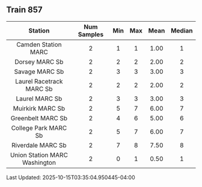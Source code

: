 ## Train 857

| Station | Num Samples | Min | Max | Mean | Median |
| :-----: | :---------: | :-: | :-: | :--: | :----: |
| Camden Station MARC | 2 | 1 | 1 | 1.00 | 1 |
| Dorsey MARC Sb | 2 | 2 | 2 | 2.00 | 2 |
| Savage MARC Sb | 2 | 3 | 3 | 3.00 | 3 |
| Laurel Racetrack MARC Sb | 2 | 2 | 2 | 2.00 | 2 |
| Laurel MARC Sb | 2 | 3 | 3 | 3.00 | 3 |
| Muirkirk MARC Sb | 2 | 5 | 7 | 6.00 | 7 |
| Greenbelt MARC Sb | 2 | 4 | 6 | 5.00 | 6 |
| College Park MARC Sb | 2 | 5 | 7 | 6.00 | 7 |
| Riverdale MARC Sb | 2 | 7 | 8 | 7.50 | 8 |
| Union Station MARC Washington | 2 | 0 | 1 | 0.50 | 1 |


Last Updated: 2025-10-15T03:35:04.950445-04:00